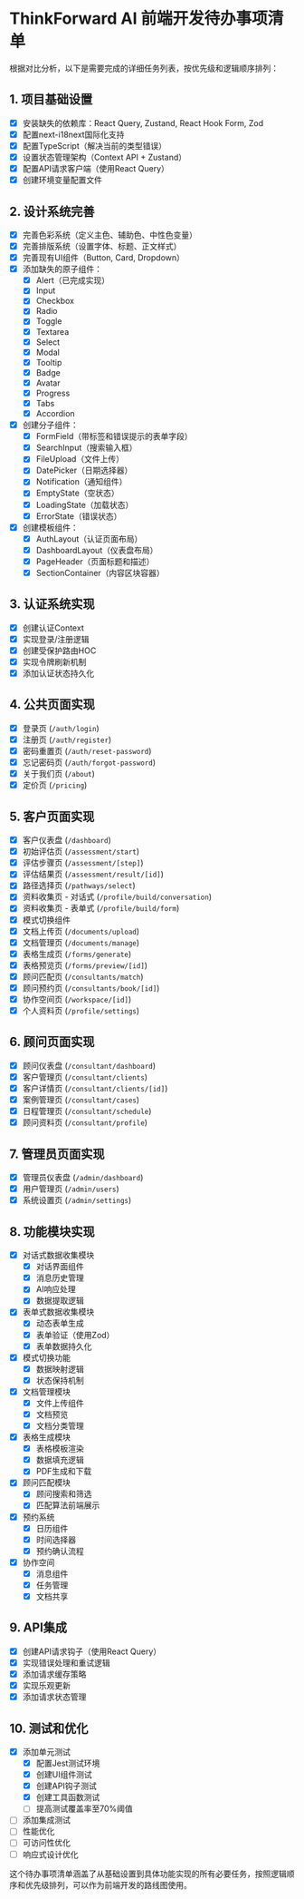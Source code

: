 # ThinkForward AI 前端开发待办事项清单

根据对比分析，以下是需要完成的详细任务列表，按优先级和逻辑顺序排列：

## 1. 项目基础设置

- [x] 安装缺失的依赖库：React Query, Zustand, React Hook Form, Zod
- [x] 配置next-i18next国际化支持
- [x] 配置TypeScript（解决当前的类型错误）
- [x] 设置状态管理架构（Context API + Zustand）
- [x] 配置API请求客户端（使用React Query）
- [x] 创建环境变量配置文件

## 2. 设计系统完善

- [x] 完善色彩系统（定义主色、辅助色、中性色变量）
- [x] 完善排版系统（设置字体、标题、正文样式）
- [x] 完善现有UI组件（Button, Card, Dropdown）
- [x] 添加缺失的原子组件：
  - [x] Alert（已完成实现）
  - [x] Input
  - [x] Checkbox
  - [x] Radio
  - [x] Toggle
  - [x] Textarea
  - [x] Select
  - [x] Modal
  - [x] Tooltip
  - [x] Badge
  - [x] Avatar
  - [x] Progress
  - [x] Tabs
  - [x] Accordion
- [x] 创建分子组件：
  - [x] FormField（带标签和错误提示的表单字段）
  - [x] SearchInput（搜索输入框）
  - [x] FileUpload（文件上传）
  - [x] DatePicker（日期选择器）
  - [x] Notification（通知组件）
  - [x] EmptyState（空状态）
  - [x] LoadingState（加载状态）
  - [x] ErrorState（错误状态）
- [x] 创建模板组件：
  - [x] AuthLayout（认证页面布局）
  - [x] DashboardLayout（仪表盘布局）
  - [x] PageHeader（页面标题和描述）
  - [x] SectionContainer（内容区块容器）

## 3. 认证系统实现

- [x] 创建认证Context
- [x] 实现登录/注册逻辑
- [x] 创建受保护路由HOC
- [x] 实现令牌刷新机制
- [x] 添加认证状态持久化

## 4. 公共页面实现

- [x] 登录页 (`/auth/login`)
- [x] 注册页 (`/auth/register`)
- [x] 密码重置页 (`/auth/reset-password`)
- [x] 忘记密码页 (`/auth/forgot-password`)
- [x] 关于我们页 (`/about`)
- [x] 定价页 (`/pricing`)

## 5. 客户页面实现

- [x] 客户仪表盘 (`/dashboard`)
- [x] 初始评估页 (`/assessment/start`)
- [x] 评估步骤页 (`/assessment/[step]`)
- [x] 评估结果页 (`/assessment/result/[id]`)
- [x] 路径选择页 (`/pathways/select`)
- [x] 资料收集页 - 对话式 (`/profile/build/conversation`)
- [x] 资料收集页 - 表单式 (`/profile/build/form`)
- [x] 模式切换组件
- [x] 文档上传页 (`/documents/upload`)
- [x] 文档管理页 (`/documents/manage`)
- [x] 表格生成页 (`/forms/generate`)
- [x] 表格预览页 (`/forms/preview/[id]`)
- [x] 顾问匹配页 (`/consultants/match`)
- [x] 顾问预约页 (`/consultants/book/[id]`)
- [x] 协作空间页 (`/workspace/[id]`)
- [x] 个人资料页 (`/profile/settings`)

## 6. 顾问页面实现

- [x] 顾问仪表盘 (`/consultant/dashboard`)
- [x] 客户管理页 (`/consultant/clients`)
- [x] 客户详情页 (`/consultant/clients/[id]`)
- [x] 案例管理页 (`/consultant/cases`)
- [x] 日程管理页 (`/consultant/schedule`)
- [x] 顾问资料页 (`/consultant/profile`)

## 7. 管理员页面实现

- [x] 管理员仪表盘 (`/admin/dashboard`)
- [x] 用户管理页 (`/admin/users`)
- [x] 系统设置页 (`/admin/settings`)

## 8. 功能模块实现

- [x] 对话式数据收集模块
  - [x] 对话界面组件
  - [x] 消息历史管理
  - [x] AI响应处理
  - [x] 数据提取逻辑
- [x] 表单式数据收集模块
  - [x] 动态表单生成
  - [x] 表单验证（使用Zod）
  - [x] 表单数据持久化
- [x] 模式切换功能
  - [x] 数据映射逻辑
  - [x] 状态保持机制
- [x] 文档管理模块
  - [x] 文件上传组件
  - [x] 文档预览
  - [x] 文档分类管理
- [x] 表格生成模块
  - [x] 表格模板渲染
  - [x] 数据填充逻辑
  - [x] PDF生成和下载
- [x] 顾问匹配模块
  - [x] 顾问搜索和筛选
  - [x] 匹配算法前端展示
- [x] 预约系统
  - [x] 日历组件
  - [x] 时间选择器
  - [x] 预约确认流程
- [x] 协作空间
  - [x] 消息组件
  - [x] 任务管理
  - [x] 文档共享

## 9. API集成

- [x] 创建API请求钩子（使用React Query）
- [x] 实现错误处理和重试逻辑
- [x] 添加请求缓存策略
- [x] 实现乐观更新
- [x] 添加请求状态管理

## 10. 测试和优化

- [x] 添加单元测试
  - [x] 配置Jest测试环境
  - [x] 创建UI组件测试
  - [x] 创建API钩子测试
  - [x] 创建工具函数测试
  - [ ] 提高测试覆盖率至70%阈值
- [ ] 添加集成测试
- [ ] 性能优化
- [ ] 可访问性优化
- [ ] 响应式设计优化

这个待办事项清单涵盖了从基础设置到具体功能实现的所有必要任务，按照逻辑顺序和优先级排列，可以作为前端开发的路线图使用。

